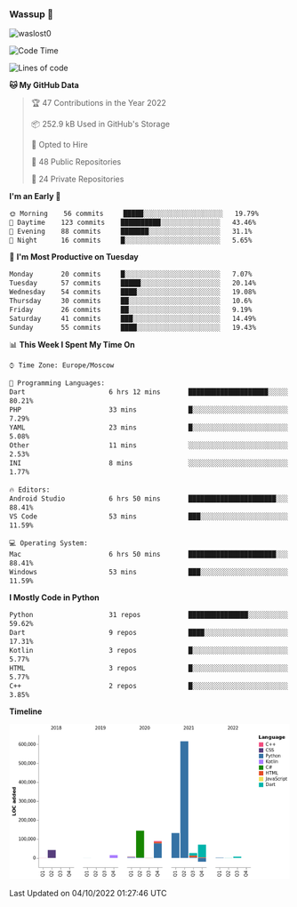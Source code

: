 ### Wassup 👋

<p align="left"> <img src="https://komarev.com/ghpvc/?username=waslost0" alt="waslost0" /></p>

<!--START_SECTION:waka-->
![Code Time](http://img.shields.io/badge/Code%20Time-1%2C619%20hrs%2043%20mins-blue)

![Lines of code](https://img.shields.io/badge/From%20Hello%20World%20I%27ve%20Written-1%20Million%20lines%20of%20code-blue)

**🐱 My GitHub Data** 

> 🏆 47 Contributions in the Year 2022
 > 
> 📦 252.9 kB Used in GitHub's Storage 
 > 
> 💼 Opted to Hire
 > 
> 📜 48 Public Repositories 
 > 
> 🔑 24 Private Repositories  
 > 
**I'm an Early 🐤** 

```text
🌞 Morning    56 commits     █████░░░░░░░░░░░░░░░░░░░░   19.79% 
🌆 Daytime    123 commits    ██████████░░░░░░░░░░░░░░░   43.46% 
🌃 Evening    88 commits     ███████░░░░░░░░░░░░░░░░░░   31.1% 
🌙 Night      16 commits     █░░░░░░░░░░░░░░░░░░░░░░░░   5.65%

```
📅 **I'm Most Productive on Tuesday** 

```text
Monday       20 commits     █░░░░░░░░░░░░░░░░░░░░░░░░   7.07% 
Tuesday      57 commits     █████░░░░░░░░░░░░░░░░░░░░   20.14% 
Wednesday    54 commits     ████░░░░░░░░░░░░░░░░░░░░░   19.08% 
Thursday     30 commits     ██░░░░░░░░░░░░░░░░░░░░░░░   10.6% 
Friday       26 commits     ██░░░░░░░░░░░░░░░░░░░░░░░   9.19% 
Saturday     41 commits     ███░░░░░░░░░░░░░░░░░░░░░░   14.49% 
Sunday       55 commits     ████░░░░░░░░░░░░░░░░░░░░░   19.43%

```


📊 **This Week I Spent My Time On** 

```text
⌚︎ Time Zone: Europe/Moscow

💬 Programming Languages: 
Dart                     6 hrs 12 mins       ████████████████████░░░░░   80.21% 
PHP                      33 mins             █░░░░░░░░░░░░░░░░░░░░░░░░   7.29% 
YAML                     23 mins             █░░░░░░░░░░░░░░░░░░░░░░░░   5.08% 
Other                    11 mins             ░░░░░░░░░░░░░░░░░░░░░░░░░   2.53% 
INI                      8 mins              ░░░░░░░░░░░░░░░░░░░░░░░░░   1.77%

🔥 Editors: 
Android Studio           6 hrs 50 mins       ██████████████████████░░░   88.41% 
VS Code                  53 mins             ███░░░░░░░░░░░░░░░░░░░░░░   11.59%

💻 Operating System: 
Mac                      6 hrs 50 mins       ██████████████████████░░░   88.41% 
Windows                  53 mins             ███░░░░░░░░░░░░░░░░░░░░░░   11.59%

```

**I Mostly Code in Python** 

```text
Python                   31 repos            ███████████████░░░░░░░░░░   59.62% 
Dart                     9 repos             ████░░░░░░░░░░░░░░░░░░░░░   17.31% 
Kotlin                   3 repos             █░░░░░░░░░░░░░░░░░░░░░░░░   5.77% 
HTML                     3 repos             █░░░░░░░░░░░░░░░░░░░░░░░░   5.77% 
C++                      2 repos             █░░░░░░░░░░░░░░░░░░░░░░░░   3.85%

```


**Timeline**

![Chart not found](https://raw.githubusercontent.com/waslost0/waslost0/master/charts/bar_graph.png) 


 Last Updated on 04/10/2022 01:27:46 UTC
<!--END_SECTION:waka-->

